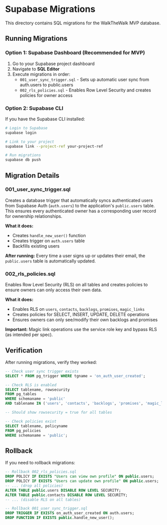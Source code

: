 # Supabase Migrations

This directory contains SQL migrations for the WalkTheWalk MVP database.

## Running Migrations

### Option 1: Supabase Dashboard (Recommended for MVP)

1. Go to your Supabase project dashboard
2. Navigate to **SQL Editor**
3. Execute migrations in order:
   - `001_user_sync_trigger.sql` - Sets up automatic user sync from auth.users to public.users
   - `002_rls_policies.sql` - Enables Row Level Security and creates policies for owner access

### Option 2: Supabase CLI

If you have the Supabase CLI installed:

```bash
# Login to Supabase
supabase login

# Link to your project
supabase link --project-ref your-project-ref

# Run migrations
supabase db push
```

## Migration Details

### 001_user_sync_trigger.sql

Creates a database trigger that automatically syncs authenticated users from Supabase Auth (`auth.users`) to the application's `public.users` table. This ensures every authenticated owner has a corresponding user record for ownership relationships.

**What it does:**
- Creates `handle_new_user()` function
- Creates trigger on `auth.users` table
- Backfills existing users

**After running:** Every time a user signs up or updates their email, the `public.users` table is automatically updated.

### 002_rls_policies.sql

Enables Row Level Security (RLS) on all tables and creates policies to ensure owners can only access their own data.

**What it does:**
- Enables RLS on `users`, `contacts`, `backlogs`, `promises`, `magic_links`
- Creates policies for SELECT, INSERT, UPDATE, DELETE operations
- Ensures owners can only see/modify their own backlogs and promises

**Important:** Magic link operations use the service role key and bypass RLS (as intended per spec).

## Verification

After running migrations, verify they worked:

```sql
-- Check user sync trigger exists
SELECT * FROM pg_trigger WHERE tgname = 'on_auth_user_created';

-- Check RLS is enabled
SELECT tablename, rowsecurity
FROM pg_tables
WHERE schemaname = 'public'
AND tablename IN ('users', 'contacts', 'backlogs', 'promises', 'magic_links');

-- Should show rowsecurity = true for all tables

-- Check policies exist
SELECT tablename, policyname
FROM pg_policies
WHERE schemaname = 'public';
```

## Rollback

If you need to rollback migrations:

```sql
-- Rollback 002_rls_policies.sql
DROP POLICY IF EXISTS "Users can view own profile" ON public.users;
DROP POLICY IF EXISTS "Users can update own profile" ON public.users;
-- ... (drop all policies)
ALTER TABLE public.users DISABLE ROW LEVEL SECURITY;
ALTER TABLE public.contacts DISABLE ROW LEVEL SECURITY;
-- ... (disable RLS on all tables)

-- Rollback 001_user_sync_trigger.sql
DROP TRIGGER IF EXISTS on_auth_user_created ON auth.users;
DROP FUNCTION IF EXISTS public.handle_new_user();
```
